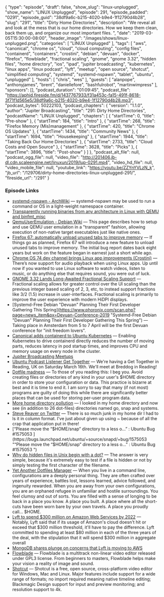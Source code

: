 {
  "type": "episode",
  "draft": false,
  "show_slug": "linux-unplugged",
  "show_name": "LINUX Unplugged",
  "episode": 291,
  "episode_padded": "0291",
  "episode_guid": "38df9a6c-b215-4020-b9e4-1f12790d4b28",
  "slug": "291",
  "title": "Dirty Home Directories",
  "description": "We reveal all and look at the mess that is our home directories. How we keep them clean, back them up, and organize our most important files. ",
  "date": "2019-03-05T15:30:00-08:00",
  "header_image": "/images/shows/linux-unplugged.png",
  "categories": [
    "LINUX Unplugged"
  ],
  "tags": [
    "aws",
    "canonical",
    "chrome os",
    "cloud",
    "cloud computing",
    "config files",
    "containerd",
    "containers",
    "crostini",
    "debian",
    "devuan",
    "docker",
    "firefox",
    "flowblade",
    "fractional scaling",
    "gnome",
    "gnome 3.32",
    "hidden files",
    "home directory",
    "ios",
    "ipad",
    "jupiter broadcasting",
    "kubernetes",
    "linux apps",
    "linux podcast",
    "lyft",
    "meetup",
    "open source",
    "shotcut",
    "simplified computing",
    "systemd",
    "systemd-nspawn",
    "tablet",
    "ubuntu",
    "unplugged"
  ],
  "hosts": [
    "chris",
    "wes"
  ],
  "guests": [
    "alanpope",
    "anthonyjames",
    "brent",
    "daniellefore",
    "bashfulrobot",
    "martinwimpress"
  ],
  "sponsors": [],
  "podcast_duration": "01:09:45",
  "podcast_file": "https://aphid.fireside.fm/d/1437767933/f31a453c-fa15-491f-8618-3f71f1d565e5/38df9a6c-b215-4020-b9e4-1f12790d4b28.mp3",
  "podcast_bytes": 50222103,
  "podcast_chapters": {
    "version": "1.1.0",
    "author": "Jupiter Broadcasting",
    "title": "291: Dirty Home Directories",
    "podcastName": "LINUX Unplugged",
    "chapters": [
      {
        "startTime": 0,
        "title": "Pre-show"
      },
      {
        "startTime": 184,
        "title": "Intro"
      },
      {
        "startTime": 268,
        "title": "Firefox Memory (Mis)management"
      },
      {
        "startTime": 420,
        "title": "Chrome OS Updates"
      },
      {
        "startTime": 1434,
        "title": "Community News"
      },
      {
        "startTime": 1694,
        "title": "Housekeeping"
      },
      {
        "startTime": 1944,
        "title": "Taking Back Our Home Directories"
      },
      {
        "startTime": 2733,
        "title": "Cloud Costs and Open Source"
      },
      {
        "startTime": 3628,
        "title": "Picks"
      },
      {
        "startTime": 3896,
        "title": "Post-show"
      }
    ]
  },
  "podcast_alt_file": null,
  "podcast_ogg_file": null,
  "video_file": "http://201406.jb-dl.cdn.scaleengine.net/linuxun/2019/lup-0291.mp4",
  "video_hd_file": null,
  "video_mobile_file": null,
  "youtube_link": "https://youtu.be/ZZYnYVLzN_k",
  "jb_url": "/129706/dirty-home-directories-linux-unplugged-291/",
  "fireside_url": "/291"
}


### Episode Links

  * [systemd-nspawn - ArchWiki](https://wiki.archlinux.org/index.php/systemd-nspawn "systemd-nspawn - ArchWiki") — systemd-nspawn may be used to run a command or OS in a light-weight namespace container.
  * [Transparently running binaries from any architecture in Linux with QEMU and binfmt_misc](https://ownyourbits.com/2018/06/13/transparently-running-binaries-from-any-architecture-in-linux-with-qemu-and-binfmt_misc/ "Transparently running binaries from any architecture in Linux with QEMU and binfmt_misc")
  * [QemuUserEmulation - Debian Wiki](https://wiki.debian.org/QemuUserEmulation "QemuUserEmulation - Debian Wiki") — This page describes how to setup and use QEMU user emulation in a "transparent" fashion, allowing execution of non-native target executables just like native ones.
  * [Firefox 67: automatically unload unused tabs to improve memory](https://www.ghacks.net/2019/03/01/firefox-67-automatically-unload-unused-tabs-to-improve-memory/ "Firefox 67: automatically unload unused tabs to improve memory") — If things go as planned, Firefox 67 will introduce a new feature to unload unused tabs to improve memory. The initial bug report dates back eight years but work on the feature began in earnest just a short while ago. 
  * [Chrome OS 74 dev channel brings Linux app improvements (Crostini)](https://liliputing.com/2019/02/chrome-os-74-dev-channel-brings-linux-app-improvements-crostini.html "Chrome OS 74 dev channel brings Linux app improvements \(Crostini\)") — There’s now support for audio playback when using Linux apps. Up until now if you wanted to use Linux software to watch videos, listen to music, or do anything else that requires sound, you were out of luck.
  * [GNOME 3.32 Lands Long-Awaited Fractional Scaling Support](https://www.phoronix.com/scan.php?page=news_item&px=GNOME-3.32-Fractional-Scaling "GNOME 3.32 Lands Long-Awaited Fractional Scaling Support") — Fractional scaling allows for greater control over the UI scaling than the previous integer based scaling of 2, 3, etc, to instead support fractions like 3/2 (1.5) increase in user-interfaces. Fractional scaling is primarily to improve the user experience with modern HiDPI displays. 
  * [Systemd-Free Debian "Devuan" Planning Their First Developer Gathering This Spring](https://www.phoronix.com/scan.php?page=news_item&px=Devuan-Conference-2019 "Systemd-Free Debian "Devuan" Planning Their First Developer Gathering This Spring") — Taking place in Amsterdam from 5 to 7 April will be the first Devuan conference for "init freedom lovers".
  * [Canonical adds containerd to Ubuntu Kubernetes](https://blog.ubuntu.com/2019/02/28/canonical-adds-containerd-to-ubuntu-kubernetes "Canonical adds containerd to Ubuntu Kubernetes") — Enabling Kubernetes to drive containerd directly reduces the number of moving parts, reduces latency in pod startup times, and improves CPU and memory usage on every node in the cluster.
  * [Jupiter Broadcasting Meetups](https://www.meetup.com/jupiterbroadcasting/ "Jupiter Broadcasting Meetups")
  * [Ubuntu Podcast Listener Get Together](https://gettogether.community/events/717/listener-get-together/ "Ubuntu Podcast Listener Get Together") — We're having a Get Together in Reading, UK on Saturday March 16th. We'll meet at Breddog in Reading!
  * [Dotfile madness](https://0x46.net/thoughts/2019/02/01/dotfile-madness/ "Dotfile madness") — To those of you reading this: I beg you. Avoid creating files or directories of any kind in your user's $HOME directory in order to store your configuration or data. This practice is bizarre at best and it is time to end it. I am sorry to say that many (if not most) programs are guilty of doing this while there are significantly better places that can be used for storing per-user program data.
  * [More home directory pollution](https://www.reddit.com/r/linux/comments/awwg86/more_home_directory_pollution/ "More home directory pollution") — I looked in my home directory and now see (in addition to 26 dot-files) directories named go, snap and systems.
  * [Steve Reaver on Twitter](https://twitter.com/stevereaver/status/1098744208670699520 "Steve Reaver on Twitter") — There is so much junk in my home dir I had to ls it in column format. I've just about given up using ~ because of all the crap that application put in there!
  * [“Please move the “$HOME/snap” directory to a less o...” : Ubuntu Bug #1575053 ](https://bugs.launchpad.net/ubuntu/+source/snapd/+bug/1575053 "“Please move the “$HOME/snap” directory to a less o...” : Ubuntu Bug #1575053 ")
  * [Why do hidden files in Unix begin with a dot?](https://catonmat.net/unix-hidden-files "Why do hidden files in Unix begin with a dot?") — The answer is very simple, because it's extremely easy to test if a file is hidden or not by simply testing the first character of the filename.
  * [Yet Another Dotfiles Manager](https://yadm.io/ "Yet Another Dotfiles Manager") — When you live in a command line, configurations are a deeply personal thing. They are often crafted over years of experience, battles lost, lessons learned, advice followed, and ingenuity rewarded. When you are away from your own configurations, you are an orphaned refugee in unfamiliar and hostile surroundings. You feel clumsy and out of sorts. You are filled with a sense of longing to be back in a place you know. A place you built. A place where all the short-cuts have been worn bare by your own travels. A place you proudly call… $HOME.
  * [Lyft to spend $300 million on Amazon Web Services by 2022](https://www.businessinsider.com/lyft-ipo-amazon-web-services-2019-3 "Lyft to spend $300 million on Amazon Web Services by 2022") — Notably, Lyft said that if its usage of Amazon's cloud doesn't hit or exceed that $300 million threshold, it'll have to pay the difference. Lyft committed to spending at least $80 million in each of the three years of the deal, with the stipulation that it will spend $300 million in aggregate overall
  * [MongoDB shares plunge on concerns that Lyft is moving to AWS](https://www.cnbc.com/2019/02/26/mongodb-shares-plunge-on-concerns-that-lyft-is-moving-to-aws.html "MongoDB shares plunge on concerns that Lyft is moving to AWS")
  * [Flowblade](https://jliljebl.github.io/flowblade/ "Flowblade") — Flowblade is a multitrack non-linear video editor released under GPL3 license. From beginners to masters, Flowblade helps make your vision a reality of image and sound. 
  * [Shotcut](https://shotcut.org/ "Shotcut") — Shotcut is a free, open source, cross-platform video editor for Windows, Mac and Linux. Major features include support for a wide range of formats; no import required meaning native timeline editing; Blackmagic Design support for input and preview monitoring; and resolution support to 4k. 



